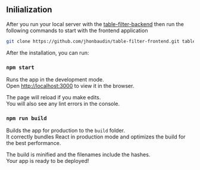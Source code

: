 ## Inilialization

After you run your local server with the [table-filter-backend](https://github.com/jhonbaudin/table-filter-backend) then run the following commands to start with the frontend application

```sh
git clone https://github.com/jhonbaudin/table-filter-frontend.git table-filter-frontend && cd ic_frontend && npm install
```

After the installation, you can run:

### `npm start`

Runs the app in the development mode.\
Open [http://localhost:3000](http://localhost:3000) to view it in the browser.

The page will reload if you make edits.\
You will also see any lint errors in the console.

### `npm run build`

Builds the app for production to the `build` folder.\
It correctly bundles React in production mode and optimizes the build for the best performance.

The build is minified and the filenames include the hashes.\
Your app is ready to be deployed!
